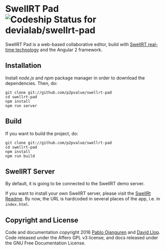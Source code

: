 # SwellRT Pad ![Codeship Status for devialab/swellrt-pad](https://codeship.com/projects/fa4d1720-3d44-0134-f92e-4248a514221b/status?branch=master)

SwellRT Pad is a web-based collaborative editor, build with [SwellRT real-time technology](http://swellrt.org) and the Angular 2 framework.

## Installation

Install *node.js* and *npm* package manager in order to download the dependencies. Then, do:

```
git clone git://github.com/p2pvalue/swellrt-pad
cd swellrt-pad
npm install
npm run server
```

## Build

If you want to build the project, do:

```
git clone git://github.com/p2pvalue/swellrt-pad
cd swellrt-pad
npm install
npm run build
```

## SwellRT Server

By default, it is going to be connected to the SwellRT demo server.

If you want to install your own SwellRT server, please visit the [SwellRt Readme](https://github.com/p2pvalue/swellrt). By now, the URL is hardcoded in several places of the app, i.e. in `index.html`.

## Copyright and License

Code and documentation copyright 2016 [Pablo Ojanguren](https://github.com/pablojan) and [David Llop](https://github.com/llopv). Code released under the Affero GPL v3 license, and docs released under the GNU Free Documentation License.